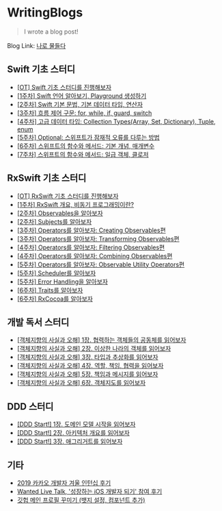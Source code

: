 # WritingBlogs


> I wrote a blog post!



Blog Link: [나로 물들다](https://blog.naver.com/yb2316)



## Swift 기초 스터디

- [[OT] Swift 기초 스터디를 진행해보자](https://blog.naver.com/yb2316/222209920219)
- [[1주차] Swift 언어 알아보기, Playground 생성하기](https://blog.naver.com/yb2316/222209920286)
- [[2주차] Swift 기본 문법, 기본 데이터 타입, 연산자](https://blog.naver.com/yb2316/222209920378)
- [[3주차] 흐름 제어 구문: for, while, if, guard, switch](https://blog.naver.com/yb2316/222209920642)
- [[4주차] 고급 데이터 타입: Collection Types(Array, Set, Dictionary), Tuple, enum](https://blog.naver.com/yb2316/222209922070)
- [[5주차] Optional: 스위프트가 잠재적 오류를 다루는 방법](https://blog.naver.com/yb2316/222209922366)
- [[6주차] 스위프트의 함수와 메서드: 기본 개념, 매개변수](https://blog.naver.com/yb2316/222209922546)
- [[7주차] 스위프트의 함수와 메서드: 일급 객체, 클로저](https://blog.naver.com/yb2316/222209922778)



## RxSwift 기초 스터디

- [[OT] RxSwift 기초 스터디를 진행해보자](https://blog.naver.com/yb2316/222261349676)
- ﻿[[1주차] RxSwift 개요, 비동기 프로그래밍이란?](https://blog.naver.com/yb2316/222262453779)
- ﻿[[2주차] Observables을 알아보자](https://blog.naver.com/yb2316/222268793849)
- ﻿[[2주차] Subjects를 알아보자](https://blog.naver.com/yb2316/222268795058)
- ﻿[[3주차] Operators를 알아보자: Creating Observables편](https://blog.naver.com/yb2316/222277676285)
- ﻿[[3주차] Operators를 알아보자: Transforming Observables편](https://blog.naver.com/yb2316/222277681000)
- ﻿[[4주차] Operators를 알아보자: Filtering Observables편](https://blog.naver.com/yb2316/222284011277)
- ﻿[[4주차] Operators를 알아보자: Combining Observables편](https://blog.naver.com/yb2316/222284011714)
- ﻿[[5주차] Operators를 알아보자: Observable Utility Operators편](https://blog.naver.com/yb2316/222292950086)
- ﻿[[5주차] Scheduler를 알아보자](https://blog.naver.com/yb2316/222292951312)
- ﻿[[5주차] Error Handling을 알아보자](https://blog.naver.com/yb2316/222292954994)
- ﻿[[6주차] Traits를 알아보자](https://blog.naver.com/yb2316/222300925062)
- ﻿[[6주차] RxCocoa를 알아보자](https://blog.naver.com/yb2316/222301169274)



## 개발 독서 스터디

- [[객체지향의 사실과 오해] 1장. 협력하는 객체들의 공동체를 읽어보자](https://blog.naver.com/yb2316/222353018597)
- [[객체지향의 사실과 오해] 2장. 이상한 나라의 객체를 읽어보자](https://blog.naver.com/yb2316/222353019074)
- [[객체지향의 사실과 오해] 3장. 타입과 추상화를 읽어보자](https://blog.naver.com/yb2316/222353019417)
- [[객체지향의 사실과 오해] 4장. 역할, 책임, 협력을 읽어보자](https://blog.naver.com/yb2316/222361592433)
- [[객체지향의 사실과 오해] 5장. 책임과 메시지를 읽어보자](https://blog.naver.com/yb2316/222361593170)
- [[객체지향의 사실과 오해] 6장. 객체지도를 읽어보자](https://blog.naver.com/yb2316/222361594052)



## DDD 스터디

- [[DDD Start!] 1장. 도메인 모델 시작을 읽어보자](https://blog.naver.com/yb2316/222353797089)
- [[DDD Start!] 2장. 아키텍처 개요를 읽어보자](https://blog.naver.com/yb2316/222353827299)
- [[DDD Start!] 3장. 애그리거트를 읽어보자](https://blog.naver.com/yb2316/222353860116)



## 기타

- [2019 카카오 개발자 겨울 인턴십 후기](https://blog.naver.com/yb2316/221833176498)
- [Wanted Live Talk, '성장하는 iOS 개발자 되기' 참여 후기](https://blog.naver.com/yb2316/222224980812)
- [깃헙 메인 프로필 꾸미기 (뱃지 설정, 컴포넌트 추가)](https://blog.naver.com/yb2316/222260350184)

